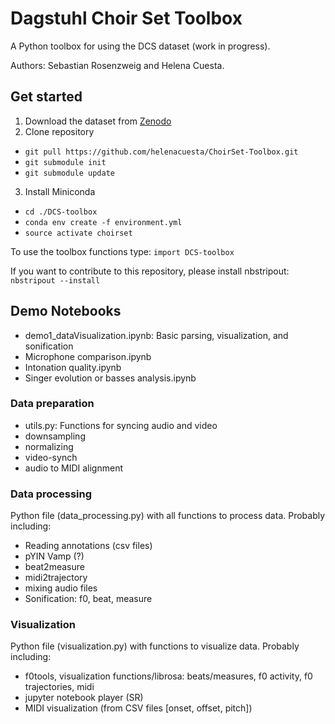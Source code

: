 # Dagstuhl Choir Set Toolbox

A Python toolbox for using the DCS dataset (work in progress).

Authors: Sebastian Rosenzweig and Helena Cuesta.

## Get started
1. Download the dataset from [Zenodo](https://www.zenodo.org)
2. Clone repository
  * `git pull https://github.com/helenacuesta/ChoirSet-Toolbox.git`
  * `git submodule init`
  * `git submodule update`
3. Install Miniconda
  * `cd ./DCS-toolbox`
  * `conda env create -f environment.yml`
  * `source activate choirset`
  
To use the toolbox functions type:
`import DCS-toolbox`

If you want to contribute to this repository, please install nbstripout:
`nbstripout --install`

## Demo Notebooks
* demo1_dataVisualization.ipynb: Basic parsing, visualization, and sonification
* Microphone comparison.ipynb
* Intonation quality.ipynb
* Singer evolution or basses analysis.ipynb

### Data preparation
* utils.py: Functions for syncing audio and video
* downsampling 
* normalizing 
* video-synch 
* audio to MIDI alignment

### Data processing
Python file (data_processing.py) with all functions to process data. Probably including:

* Reading annotations (csv files)
* pYIN Vamp (?)
* beat2measure
* midi2trajectory
* mixing audio files
* Sonification: f0, beat, measure

### Visualization
Python file (visualization.py) with functions to visualize data. Probably including:

* f0tools, visualization functions/librosa: beats/measures, f0 activity, f0 trajectories, midi
* jupyter notebook player (SR)
* MIDI visualization (from CSV files [onset, offset, pitch])
